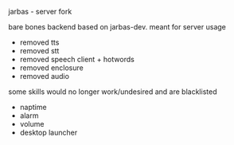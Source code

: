 jarbas - server fork

bare bones backend based on jarbas-dev. meant for server usage

* removed tts
* removed stt
* removed speech client + hotwords
* removed enclosure
* removed audio

some skills would no longer work/undesired and are blacklisted

* naptime
* alarm
* volume
* desktop launcher